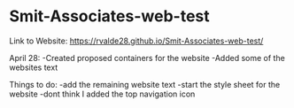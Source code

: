 # Smit-Associates-web-test

Link to Website: https://rvalde28.github.io/Smit-Associates-web-test/

April 28: 
      -Created proposed containers for the website
      -Added some of the websites text

Things to do:
      -add the remaining website text
      -start the style sheet for the website
      -dont think I added the top navigation icon 
